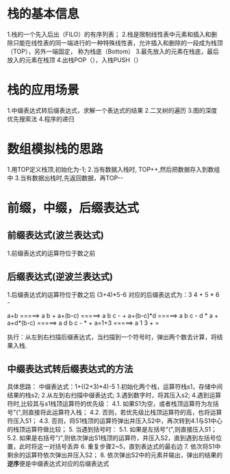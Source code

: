 # 栈的基本信息
1.栈的一个先入后出（FILO）的有序列表；
2.栈是限制线性表中元素和插入和删除只能在线性表的同一端进行的一种特殊线性表，允许插入和删除的一段成为栈顶（TOP），另外一端固定，
  称为栈底（Bottom）
3.最先放入的元素在栈底，最后放入的元素在栈顶
4.出栈POP（），入栈PUSH（）

# 栈的应用场景
1.中缀表达式转后缀表达式，求解一个表达式的结果
2.二叉树的遍历
3.图的深度优先搜索法
4.程序的递归

# 数组模拟栈的思路
1.用TOP定义栈顶,初始化为-1;
2.当有数据入栈时, TOP++,然后把数据存入到数组中
3.当有数据出栈时,先返回数据，再TOP--

# 前缀，中缀，后缀表达式
## 前缀表达式(波兰表达式)
1.前缀表达式的运算符位于数之前 

## 后缀表达式(逆波兰表达式)
1.后缀表达式的运算符位于数之后
(3+4)*5-6 对应的后缀表达式为：3 4 + 5 * 6 -

a+b  =====> a b +
a+(b-c) =====> a b c - +
a+(b-c)\*d =====> a b c - d \* a +
a+d\*(b-c) =====> a d b c - \* +
a=1+3   =====> a 1 3 + =

执行：从左到右扫描后缀表达式，当扫描到一个符号时，弹出两个数去计算，将结果入栈.

## 中缀表达式转后缀表达式的方法
具体思路：
中缀表达式：1+((2+3)*4)-5
1.初始化两个栈，运算符栈s1，存储中间结果的栈s2;
2.从左到右扫描中缀表达式;
3.遇到数字时，将其压入s2;
4.遇到运算符时,比较其与s1栈顶运算符的优先级：
4.1. 如果S1为空，或者栈顶运算符为左括号"(",则直接将此运算符入栈；
4.2. 否则，若优先级比栈顶运算符的高，也将运算符压入S1；
4.3. 否则，将S1栈顶的运算符弹出并压入S2中，再次转到4.1与S1中心的栈顶运算符做比较；
5. 当遇到括号时：
5.1. 如果是左括号"(",则直接压入S1；
5.2. 如果是右括号")",则依次弹出S1栈顶的运算符，并压入S2，直到遇到左括号位置，此时将这一对括号丢弃
6. 重复步骤2~5，直到表达式的最右边
7. 依次将S1中剩余的运算符依次弹出并压入S2；
8. 依次弹出S2中的元素并输出，弹出的结果的**逆序**便是中缀表达式对应的后缀表达式
